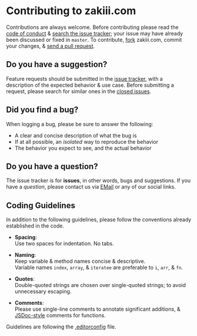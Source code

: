 # Contributing to zakiii.com

Contributions are always welcome. Before contributing please read the
[code of conduct](https://github.com/ZibanPirate/zakiii.com/blob/master/.github/CODE_OF_CONDUCT.md) &
[search the issue tracker](https://github.com/ZibanPirate/zakiii.com/issues); your issue
may have already been discussed or fixed in `master`. To contribute,
[fork](https://help.github.com/articles/fork-a-repo/) zakiii.com, commit your changes,
& [send a pull request](https://help.github.com/articles/using-pull-requests/).

## Do you have a suggestion?

Feature requests should be submitted in the
[issue tracker](https://github.com/ZibanPirate/zakiii.com/issues/new/choose), with a description of
the expected behavior & use case.
Before submitting a request, please search for similar ones in the
[closed issues](https://github.com/ZibanPirate/zakiii.com/issues?q=is%3Aissue+is%3Aclosed+label%3Aenhancement).

## Did you find a bug?

When logging a bug, please be sure to answer the following:

- A clear and concise description of what the bug is
- If at all possible, an _isolated_ way to reproduce the behavior
- The behavior you expect to see, and the actual behavior

## Do you have a question?

The issue tracker is for **issues**, in other words, bugs and suggestions.
If you have a _question_, please contact us via [EMail](mailto:contact@zakiii.com) or any of our social links.

## Coding Guidelines

In addition to the following guidelines, please follow the conventions already
established in the code.

- **Spacing**:<br>
  Use two spaces for indentation. No tabs.

- **Naming**:<br>
  Keep variable & method names concise & descriptive.<br>
  Variable names `index`, `array`, & `iteratee` are preferable to
  `i`, `arr`, & `fn`.

- **Quotes**:<br>
  Double-quoted strings are chosen over single-quoted strings; to avoid unnecessary escaping.

- **Comments**:<br>
  Please use single-line comments to annotate significant additions, &
  [JSDoc-style](http://www.2ality.com/2011/08/jsdoc-intro.html) comments for
  functions.

Guidelines are following the [.editorconfig](https://github.com/ZibanPirate/zakiii.com/blob/master/.editorconfig) file.

